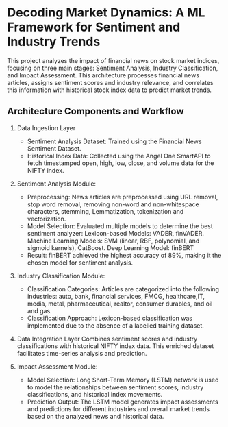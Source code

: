 # Decoding Market Dynamics: A ML Framework for Sentiment and Industry Trends

This project analyzes the impact of financial news on stock market indices, focusing on three main stages: Sentiment Analysis, Industry Classification, and Impact Assessment. This architecture processes financial news articles, assigns sentiment scores and industry relevance, and correlates this information with historical stock index data to predict market trends.

## Architecture Components and Workflow
1. Data Ingestion Layer
    - Sentiment Analysis Dataset: Trained using the Financial News Sentiment Dataset.
    - Historical Index Data: Collected using the Angel One SmartAPI to fetch timestamped open, high, low, close, and volume data for   the      NIFTY index.


2. Sentiment Analysis Module:
    - Preprocessing: News articles are preprocessed using URL removal, stop word removal, removing non-word and non-whitespace characters, 
  stemming, Lemmatization, tokenization and vectorization.
    - Model Selection: Evaluated multiple models to determine the best sentiment analyzer:
      Lexicon-based Models: VADER, finVADER.
      Machine Learning Models: SVM (linear, RBF, polynomial, and sigmoid kernels), CatBoost.
      Deep Learning Model: finBERT
    - Result: finBERT achieved the highest accuracy of 89%, making it the chosen model for sentiment analysis.


3. Industry Classification Module:
    - Classification Categories: Articles are categorized into the following industries: auto, bank, financial services, FMCG, healthcare,IT, media, metal, pharmaceutical, realtor, consumer durables, and oil and gas.
    - Classification Approach: Lexicon-based classification was implemented due to the absence of a labelled training dataset.



4. Data Integration Layer
    Combines sentiment scores and industry classifications with historical NIFTY index data. This enriched dataset facilitates time-series    analysis and prediction.



5. Impact Assessment Module:
    - Model Selection: Long Short-Term Memory (LSTM) network is used to model the relationships between sentiment scores, industry              classifications, and historical index movements.
    - Prediction Output: The LSTM model generates impact assessments and predictions for different industries and overall market trends based   on the analyzed news and historical data.

